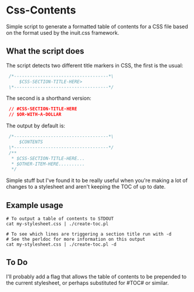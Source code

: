 Css-Contents
============

Simple script to generate a formatted table of contents for a CSS file based on the format used by the inuit.css framework.

## What the script does

The script detects two different title markers in CSS, the first is the usual:
```css
 /*------------------------------------*\
     $CSS-SECTION-TITLE-HERE>
 \*------------------------------------*/
```

The second is a shorthand version:
```css
 // #CSS-SECTION-TITLE-HERE
 // $OR-WITH-A-DOLLAR
```

The output by default is:
```css
 /*------------------------------------*\
     $CONTENTS
 \*------------------------------------*/
 /**
  * $CSS-SECTION-TITLE-HERE...
  * $OTHER-ITEM-HERE..........
  */
```

Simple stuff but I've found it to be really useful when you're making a lot of changes to a stylesheet and aren't keeping the TOC of up to date.

## Example usage

    # To output a table of contents to STDOUT
    cat my-stylesheet.css | ./create-toc.pl

    # To see which lines are triggering a section title run with -d
    # See the perldoc for more information on this output
    cat my-stylesheet.css | ./create-toc.pl -d

## To Do

I'll probably add a flag that allows the table of contents to be prepended to the current stylesheet, or perhaps substituted for #TOC# or similar.
